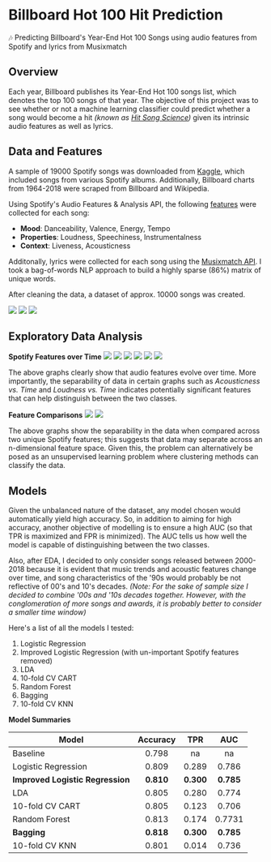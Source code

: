 # Billboard Hot 100 Hit Prediction
:notes: Predicting Billboard's Year-End Hot 100 Songs using audio features from Spotify and lyrics from Musixmatch

## Overview
Each year, Billboard publishes its Year-End Hot 100 songs list, which denotes the top 100 songs of that year. The objective of this project was to see whether or not a machine learning classifier could predict whether a song would become a hit *(known as [Hit Song Science](https://en.wikipedia.org/wiki/Hit_Song_Science))* given its intrinsic audio features as well as lyrics.

## Data and Features
A sample of 19000 Spotify songs was downloaded from [Kaggle](https://www.kaggle.com/edalrami/19000-spotify-songs), which included songs from various Spotify albums. Additionally, Billboard charts from 1964-2018 were scraped from Billboard and Wikipedia.

Using Spotify's Audio Features & Analysis API, the following [features](https://developer.spotify.com/documentation/web-api/reference/tracks/get-audio-features/) were collected for each song: 
- **Mood**: Danceability, Valence, Energy, Tempo
- **Properties**: Loudness, Speechiness, Instrumentalness
- **Context**: Liveness, Acousticness

Additonally, lyrics were collected for each song using the [Musixmatch API](https://developer.musixmatch.com/documentation/api-reference/track-lyrics-get). I took a bag-of-words NLP approach to build a highly sparse (86%) matrix of unique words.

After cleaning the data, a dataset of approx. 10000 songs was created.

![](images/data-distribution.png)
![](images/fig-vs-decade.png)
![](images/genre-dist.png)

## Exploratory Data Analysis

**Spotify Features over Time**
![](images/acoustic-vs-time.png)
![](images/dance-vs-time.png)
![](images/energy-vs-time.png)
![](images/live-vs-time.png)
![](images/loud-vs-time.png)
![](images/speech-vs-time.png)

The above graphs clearly show that audio features evolve over time. More importantly, the separability of data in certain graphs such as *Acousticness vs. Time* and *Loudness vs. Time* indicates potentially significant features that can help distinguish between the two classes.

**Feature Comparisons**
![](images/acoustic-vs-dance.png)
![](images/acoustic-vs-loud.png)

The above graphs show the separability in the data when compared across two unique Spotify features; this suggests that data may separate across an n-dimensional feature space. Given this, the problem can alternatively be posed as an unsupervised learning problem where clustering methods can classify the data.

## Models
Given the unbalanced nature of the dataset, any model chosen would automatically yield high accuracy. So, in addition to aiming for high accuracy, another objective of modelling is to ensure a high AUC (so that TPR is maximized and FPR is minimized). The AUC tells us how well the model is capable of distinguishing between the two classes.

Also, after EDA, I decided to only consider songs released between 2000-2018 because it is evident that music trends and acoustic features change over time, and song characteristics of the '90s would probably be not reflective of 00's and 10's decades. *(Note: For the sake of sample size I decided to combine '00s and '10s decades together. However, with the conglomeration of more songs and awards, it is probably better to consider a smaller time window)*

Here's a list of all the models I tested:
  1. Logistic Regression
  2. Improved Logistic Regression (with un-important Spotify features removed)
  3. LDA
  4. 10-fold CV CART
  5. Random Forest
  6. Bagging
  7. 10-fold CV KNN
  
**Model Summaries**

| Model   | Accuracy   | TPR   | AUC   |
| -----   | :--------: | :---: | :---: |
| Baseline | 0.798 | na | na |
| Logistic Regression | 0.809 | 0.289 | 0.786 |
| **Improved Logistic Regression** | **0.810** | **0.300** | **0.785** |
| LDA | 0.805 | 0.280 | 0.774 |
| 10-fold CV CART | 0.805 | 0.123 | 0.706 |
| Random Forest | 0.813 | 0.174 | 0.7731 |
| **Bagging** | **0.818** | **0.300** | **0.785** |
| 10-fold CV KNN | 0.801 | 0.014 | 0.736 |



